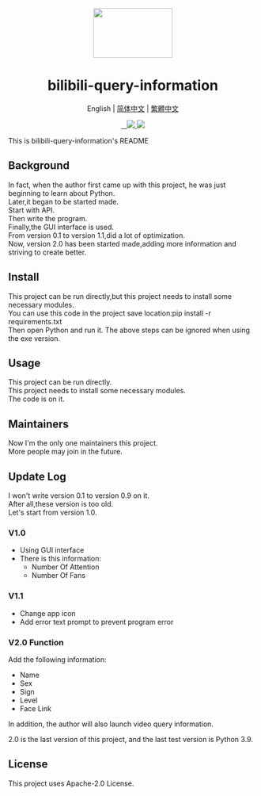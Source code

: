 <div align="center">
  <img src="https://s1.imagehub.cc/images/2022/01/29/bilibili-ico.png" width="160px" height="100px">
  <h1 align="center">bilibili-query-information</h1>
  
  English | [简体中文](https://github.com/macwinlin-studio/bilibili-query-information/blob/2.0/README-zh.md) | [繁體中文](https://github.com/macwinlin-studio/bilibili-query-information/blob/2.0/README-tc.md)
  
  <a href="https://github.com/macwinlin-studio/bilibili-query-information/releases">
    <img src="https://img.shields.io/badge/release-2.0-blue" alt="">
  </a>
  <a href="https://github.com/macwinlin-studio/bilibili-query-information/blob/2.0/LICENSE">
    <img src="https://img.shields.io/badge/license-Apache--2.0-blue" alt="">
  </a>
  <a href="https://github.com/macwinlin-studio/bilibili-query-information/releases">
    <img src="https://img.shields.io/github/downloads/macwinlin-studio/bilibili-query-information/total?color=red" alt="">
  </a>
  <a href="https://www.microsoft.com/en-us/windows">
    <img src="https://img.shields.io/badge/platform-windows-orange">
  </a>
  <a href="https://www.python.org/">
    <img src="https://img.shields.io/badge/python-v3.9-orange">
  </a>
</div>

This is bilibili-query-information's README
## Background
In fact, when the author first came up with this project, he was just beginning to learn about Python.  
Later,it began to be started made.  
Start with API.  
Then write the program.  
Finally,the GUI interface is used.  
From version 0.1 to version 1.1,did a lot of optimization.  
Now, version 2.0 has been started made,adding more information and striving to create better.
## Install
This project can be run directly,but this project needs to install some necessary modules.  
You can use this code in the project save location:pip install -r requirements.txt  
Then open Python and run it.
The above steps can be ignored when using the exe version.
## Usage
This project can be run directly.  
This project needs to install some necessary modules.  
The code is on it.
## Maintainers
Now I'm the only one maintainers this project.  
More people may join in the future.
## Update Log
I won't write version 0.1 to version 0.9 on it.  
After all,these version is too old.  
Let's start from version 1.0.
### V1.0
* Using GUI interface
* There is this information:
    * Number Of Attention
    * Number Of Fans
### V1.1
* Change app icon
* Add error text prompt to prevent program error
### V2.0 Function
Add the following information:
* Name
* Sex
* Sign
* Level
* Face Link

In addition, the author will also launch video query information.

2.0 is the last version of this project, and the last test version is Python 3.9.
## License
This project uses Apache-2.0 License.

